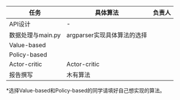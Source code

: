 | 任务              | 具体算法                    | 负责人 |
| ----------------- | --------------------------- | ------ |
| API设计           | -                           |        |
| 数据处理与main.py | argparser实现具体算法的选择 |        |
| Value-based       |                             |        |
| Policy-based      |                             |        |
| Actor-critic      | Actor-critic                |        |
| 报告撰写          | 木有算法                    |        |

*选择Value-based和Policy-based的同学请填好自己想实现的算法。

